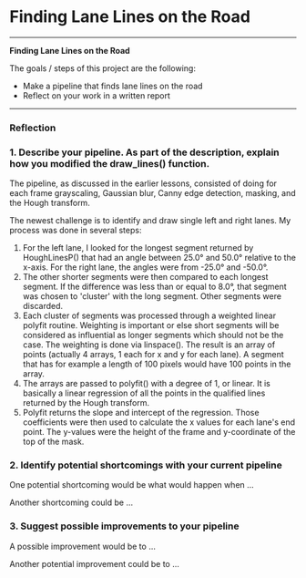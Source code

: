 # **Finding Lane Lines on the Road** 

---

**Finding Lane Lines on the Road**

The goals / steps of this project are the following:
* Make a pipeline that finds lane lines on the road
* Reflect on your work in a written report


[//]: # (Image References)

[image1]: ./examples/grayscale.jpg "Grayscale"

---

### Reflection

### 1. Describe your pipeline. As part of the description, explain how you modified the draw_lines() function.

The pipeline, as discussed in the earlier lessons, consisted of doing for each frame grayscaling, Gaussian blur, Canny edge detection, masking, and the Hough transform.

The newest challenge is to identify and draw single left and right lanes. My process was done in several steps:
1. For the left lane, I looked for the longest segment returned by HoughLinesP() that had an angle between 25.0° and 50.0° relative to the x-axis. For the right lane, the angles were from -25.0° and -50.0°.
2. The other shorter segments were then compared to each longest segment. If the difference was less than or equal to 8.0°, that segment was chosen to 'cluster' with the long segment. Other segments were discarded.
3. Each cluster of segments was processed through a weighted linear polyfit routine. Weighting is important or else short segments will be considered as influential as longer segments which should not be the case. The weighting is done via linspace(). The result is an array of points (actually 4 arrays, 1 each for x and y for each lane). A segment that has for example a length of 100 pixels would have 100 points in the array.
4. The arrays are passed to polyfit() with a degree of 1, or linear. It is basically a linear regression of all the points in the qualified lines returned by the Hough transform.
5. Polyfit returns the slope and intercept of the regression. Those coefficients were then used to calculate the x values for each lane's end point. The y-values were the height of the frame and y-coordinate of the top of the mask.

### 2. Identify potential shortcomings with your current pipeline


One potential shortcoming would be what would happen when ... 

Another shortcoming could be ...


### 3. Suggest possible improvements to your pipeline

A possible improvement would be to ...

Another potential improvement could be to ...
